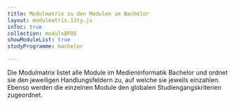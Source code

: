 ```yaml
---
title: Modulmatrix zu den Modulen im Bachelor
layout: modulmatrix.11ty.js
inToc: true
collection: modulsBPO5
showModuleList: true
studyProgramme: bachelor

---
```


Die Modulmatrix listet alle Module im Medieninformatik Bachelor und ordnet sie den jeweiligen Handlungsfeldern zu, auf welche sie jeweils einzahlen. Ebenso werden die einzelnen Module den globalen Studiengangskriterien zugeordnet.


